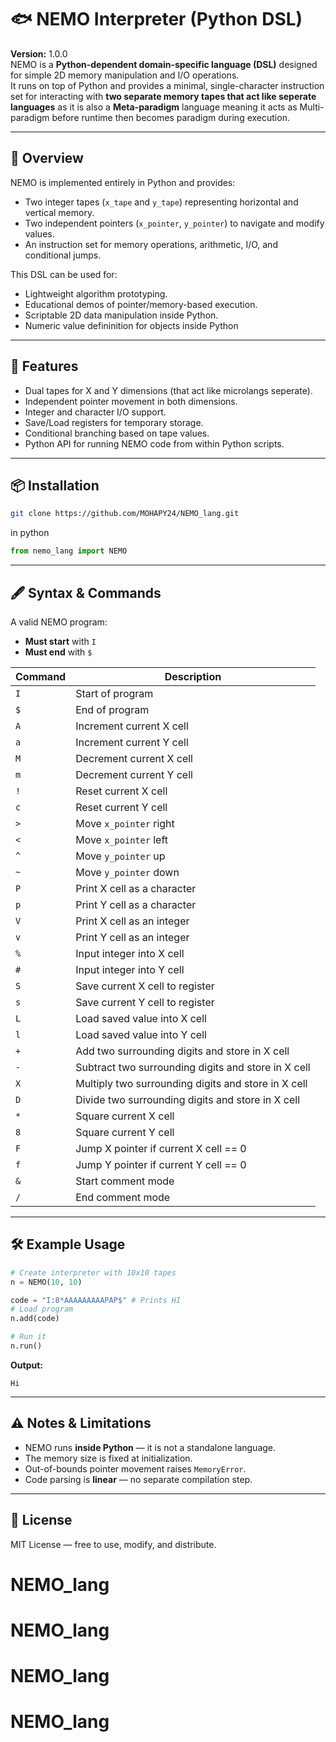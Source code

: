 

# 🐟 NEMO Interpreter (Python DSL)

**Version:** 1.0.0  
NEMO is a **Python-dependent domain-specific language (DSL)** designed for simple 2D memory manipulation and I/O operations.  
It runs on top of Python and provides a minimal, single-character instruction set for interacting with **two separate memory tapes that act like seperate languages** as it is also 
a **Meta-paradigm** language meaning it acts as Multi-paradigm before runtime then becomes paradigm during execution.

---

## 📜 Overview

NEMO is implemented entirely in Python and provides:
- Two integer tapes (`x_tape` and `y_tape`) representing horizontal and vertical memory.
- Two independent pointers (`x_pointer`, `y_pointer`) to navigate and modify values.
- An instruction set for memory operations, arithmetic, I/O, and conditional jumps.


This DSL can be used for:
- Lightweight algorithm prototyping.
- Educational demos of pointer/memory-based execution.
- Scriptable 2D data manipulation inside Python.
- Numeric value defininition for objects inside Python

---

## 🚀 Features

- Dual tapes for X and Y dimensions (that act like microlangs seperate).
- Independent pointer movement in both dimensions.
- Integer and character I/O support.
- Save/Load registers for temporary storage.
- Conditional branching based on tape values.
- Python API for running NEMO code from within Python scripts.

---

## 📦 Installation

```bash
git clone https://github.com/MOHAPY24/NEMO_lang.git
```
in python
```python
from nemo_lang import NEMO
```

---

## 🖋 Syntax & Commands

A valid NEMO program:

* **Must start** with `I`
* **Must end** with `$`

| Command | Description                                         |
| ------- | --------------------------------------------------- |
| `I`     | Start of program                                    |
| `$`     | End of program                                      |
| `A`     | Increment current X cell                            |
| `a`     | Increment current Y cell                            |
| `M`     | Decrement current X cell                            |
| `m`     | Decrement current Y cell                            |
| `!`     | Reset current X cell                                |
| `c`     | Reset current Y cell                                |
| `>`     | Move `x_pointer` right                              |
| `<`     | Move `x_pointer` left                               |
| `^`     | Move `y_pointer` up                                 |
| `~`     | Move `y_pointer` down                               |
| `P`     | Print X cell as a character                         |
| `p`     | Print Y cell as a character                         |
| `V`     | Print X cell as an integer                          |
| `v`     | Print Y cell as an integer                          |
| `%`     | Input integer into X cell                           |
| `#`     | Input integer into Y cell                           |
| `S`     | Save current X cell to register                     |
| `s`     | Save current Y cell to register                     |
| `L`     | Load saved value into X cell                        |
| `l`     | Load saved value into Y cell                        |
| `+`     | Add two surrounding digits and store in X cell      |
| `-`     | Subtract two surrounding digits and store in X cell |
| `X`     | Multiply two surrounding digits and store in X cell |
| `D`     | Divide two surrounding digits and store in X cell   |
| `*`     | Square current X cell                               |
| `8`     | Square current Y cell                               |
| `F`     | Jump X pointer if current X cell == 0               |
| `f`     | Jump Y pointer if current Y cell == 0               |
| `&`     | Start comment mode                                  |
| `/`     | End comment mode                                    |

---

## 🛠 Example Usage


```python
# Create interpreter with 10x10 tapes
n = NEMO(10, 10)

code = "I:8*AAAAAAAAAPAP$" # Prints HI
# Load program
n.add(code)

# Run it
n.run()
```

**Output:**

```NEMO
Hi
```

---

## ⚠ Notes & Limitations

* NEMO runs **inside Python** — it is not a standalone language.
* The memory size is fixed at initialization.
* Out-of-bounds pointer movement raises `MemoryError`.
* Code parsing is **linear** — no separate compilation step.

---

## 📄 License

MIT License — free to use, modify, and distribute.
# NEMO_lang
# NEMO_lang
# NEMO_lang
# NEMO_lang
